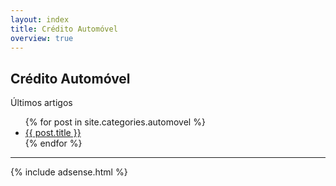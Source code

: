 ```yaml
---
layout: index
title: Crédito Automóvel
overview: true
---
```


## Crédito Automóvel

<span class="latest-article">Últimos artigos</span>

<ul class="index">
  {% for post in site.categories.automovel %}
    <li><a href="{{ post.url }}">{{ post.title }}</a></li>
  {% endfor %}
</ul>

<hr/>

<div class="sponsor">
    {% include adsense.html %}
</div>
